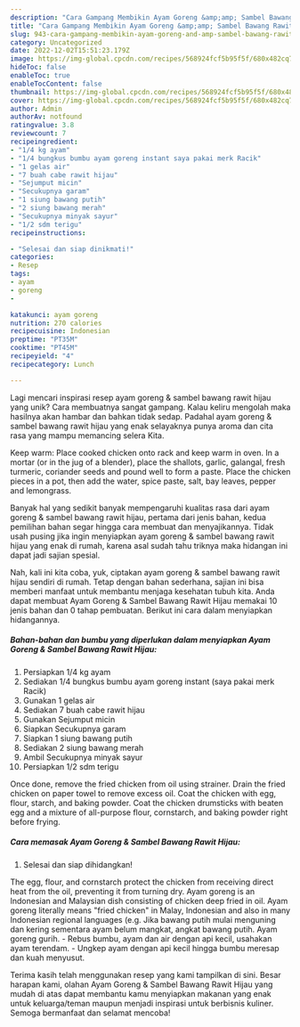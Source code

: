 ```yaml
---
description: "Cara Gampang Membikin Ayam Goreng &amp;amp; Sambel Bawang Rawit Hijau yang Lezat Sekali"
title: "Cara Gampang Membikin Ayam Goreng &amp;amp; Sambel Bawang Rawit Hijau yang Lezat Sekali"
slug: 943-cara-gampang-membikin-ayam-goreng-and-amp-sambel-bawang-rawit-hijau-yang-lezat-sekali
category: Uncategorized
date: 2022-12-02T15:51:23.179Z
image: https://img-global.cpcdn.com/recipes/568924fcf5b95f5f/680x482cq70/ayam-goreng-sambel-bawang-rawit-hijau-foto-resep-utama.jpg
hideToc: false
enableToc: true
enableTocContent: false
thumbnail: https://img-global.cpcdn.com/recipes/568924fcf5b95f5f/680x482cq70/ayam-goreng-sambel-bawang-rawit-hijau-foto-resep-utama.jpg
cover: https://img-global.cpcdn.com/recipes/568924fcf5b95f5f/680x482cq70/ayam-goreng-sambel-bawang-rawit-hijau-foto-resep-utama.jpg
author: Admin
authorAv: notfound
ratingvalue: 3.8
reviewcount: 7
recipeingredient:
- "1/4 kg ayam"
- "1/4 bungkus bumbu ayam goreng instant saya pakai merk Racik"
- "1 gelas air"
- "7 buah cabe rawit hijau"
- "Sejumput micin"
- "Secukupnya garam"
- "1 siung bawang putih"
- "2 siung bawang merah"
- "Secukupnya minyak sayur"
- "1/2 sdm terigu"
recipeinstructions:

- "Selesai dan siap dinikmati!"
categories:
- Resep
tags:
- ayam
- goreng
- 

katakunci: ayam goreng  
nutrition: 270 calories
recipecuisine: Indonesian
preptime: "PT35M"
cooktime: "PT45M"
recipeyield: "4"
recipecategory: Lunch

---
```





Lagi mencari inspirasi resep ayam goreng &amp; sambel bawang rawit hijau yang unik? Cara membuatnya sangat gampang. Kalau keliru mengolah maka hasilnya akan hambar dan bahkan tidak sedap. Padahal ayam goreng &amp; sambel bawang rawit hijau yang enak selayaknya punya aroma dan cita rasa yang mampu memancing selera Kita.





Keep warm: Place cooked chicken onto rack and keep warm in oven. In a mortar (or in the jug of a blender), place the shallots, garlic, galangal, fresh turmeric, coriander seeds and pound well to form a paste. Place the chicken pieces in a pot, then add the water, spice paste, salt, bay leaves, pepper and lemongrass.

Banyak hal yang sedikit banyak mempengaruhi kualitas rasa dari ayam goreng &amp; sambel bawang rawit hijau, pertama dari jenis bahan, kedua pemilihan bahan segar hingga cara membuat dan menyajikannya. Tidak usah pusing jika ingin menyiapkan ayam goreng &amp; sambel bawang rawit hijau yang enak di rumah, karena asal sudah tahu triknya maka hidangan ini dapat jadi sajian spesial.






Nah, kali ini kita coba, yuk, ciptakan ayam goreng &amp; sambel bawang rawit hijau sendiri di rumah. Tetap dengan bahan sederhana, sajian ini bisa memberi manfaat untuk membantu menjaga kesehatan tubuh kita. Anda dapat membuat Ayam Goreng &amp; Sambel Bawang Rawit Hijau memakai 10 jenis bahan dan 0 tahap pembuatan. Berikut ini cara dalam menyiapkan hidangannya.

<!--inarticleads1-->

##### Bahan-bahan dan bumbu yang diperlukan dalam menyiapkan Ayam Goreng &amp; Sambel Bawang Rawit Hijau:

1. Persiapkan 1/4 kg ayam
1. Sediakan 1/4 bungkus bumbu ayam goreng instant (saya pakai merk Racik)
1. Gunakan 1 gelas air
1. Sediakan 7 buah cabe rawit hijau
1. Gunakan Sejumput micin
1. Siapkan Secukupnya garam
1. Siapkan 1 siung bawang putih
1. Sediakan 2 siung bawang merah
1. Ambil Secukupnya minyak sayur
1. Persiapkan 1/2 sdm terigu


Once done, remove the fried chicken from oil using strainer. Drain the fried chicken on paper towel to remove excess oil. Coat the chicken with egg, flour, starch, and baking powder. Coat the chicken drumsticks with beaten egg and a mixture of all-purpose flour, cornstarch, and baking powder right before frying. 

<!--inarticleads2-->

##### Cara memasak Ayam Goreng &amp; Sambel Bawang Rawit Hijau:


1. Selesai dan siap dihidangkan!

The egg, flour, and cornstarch protect the chicken from receiving direct heat from the oil, preventing it from turning dry. Ayam goreng is an Indonesian and Malaysian dish consisting of chicken deep fried in oil. Ayam goreng literally means &#34;fried chicken&#34; in Malay, Indonesian and also in many Indonesian regional languages (e.g. Jika bawang putih mulai menguning dan kering sementara ayam belum mangkat, angkat bawang putih. Ayam goreng gurih. - Rebus bumbu, ayam dan air dengan api kecil, usahakan ayam terendam. - Ungkep ayam dengan api kecil hingga bumbu meresap dan kuah menyusut. 

Terima kasih telah menggunakan resep yang kami tampilkan di sini. Besar harapan kami, olahan Ayam Goreng &amp; Sambel Bawang Rawit Hijau yang mudah di atas dapat membantu kamu menyiapkan makanan yang enak untuk keluarga/teman maupun menjadi inspirasi untuk berbisnis kuliner. Semoga bermanfaat dan selamat mencoba!
